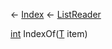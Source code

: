 ← [Index](Api-Index) ← [ListReader<T>](VRage.Collections.ListReader`1)

[int](System.Int32) IndexOf([T]() item)

